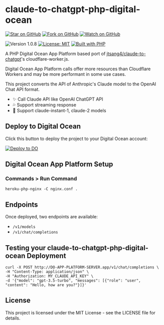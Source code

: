 # claude-to-chatgpt-php-digital-ocean

[![Star on GitHub](https://img.shields.io/github/stars/samestrin/claude-to-chatgpt-php-digital-ocean?style=social)](https://github.com/samestrin/claude-to-chatgpt-php-digital-ocean/stargazers) [![Fork on GitHub](https://img.shields.io/github/forks/samestrin/claude-to-chatgpt-php-digital-ocean?style=social)](https://github.com/samestrin/claude-to-chatgpt-php-digital-ocean/network/members) [![Watch on GitHub](https://img.shields.io/github/watchers/samestrin/claude-to-chatgpt-php-digital-ocean?style=social)](https://github.com/samestrin/claude-to-chatgpt-php-digital-ocean/watchers)

![Version 1.0.8](https://img.shields.io/badge/Version-1.0.10-blue) [![License: MIT](https://img.shields.io/badge/License-MIT-yellow.svg)](https://opensource.org/licenses/MIT) [![Built with PHP](https://img.shields.io/badge/Built%20with-PHP.js-green)](https://php.net/)

A PHP Digital Ocean App Platform based port of [jtsang4/claude-to-chatgpt](https://github.com/jtsang4/claude-to-chatgpt)'s cloudflare-worker.js.

Digital Ocean App Platform calls offer more resources than Cloudflare Workers and may be more performant in some use cases.

This project converts the API of Anthropic's Claude model to the OpenAI Chat API format.

- ✨ Call Claude API like OpenAI ChatGPT API
- 💦 Support streaming response
- 🐻 Support claude-instant-1, claude-2 models

## Deploy to Digital Ocean

Click this button to deploy the project to your Digital Ocean account:

[![Deploy to DO](https://www.deploytodo.com/do-btn-blue.svg)](https://cloud.digitalocean.com/apps/new?repo=https://github.com/samestrin/claude-to-chatgpt-php-digital-ocean/tree/main&refcode=2d3f5d7c5fbe)

## Digital Ocean App Platform Setup

### Commands > Run Command

```
heroku-php-nginx -C nginx.conf .
```

## Endpoints

Once deployed, two endpoints are available:

- `/v1/models`
- `/v1/chat/completions`

## Testing your claude-to-chatgpt-php-digital-ocean Deployment

```
curl -X POST http://DO-APP-PLATFORM-SERVER.app/v1/chat/completions \
-H "Content-Type: application/json" \
-H "Authorization: MY_CLAUDE_API_KEY" \
-d '{"model": "gpt-3.5-turbo", "messages": [{"role": "user", "content": "Hello, how are you?"}]}'
```

## License

This project is licensed under the MIT License - see the LICENSE file for details.
